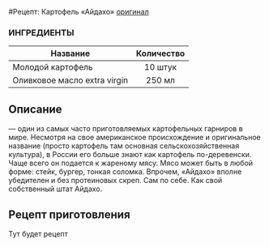 #Рецепт: Картофель «Айдахо»
[оригинал](https://eda.ru/recepty/osnovnye-blyuda/kartofel-ajdaho-30625)

### ИНГРЕДИЕНТЫ
| Название        	| Количество  |
| -------------   	            |:-----------------:|
|Молодой картофель	| 10 штук|
|Оливковое масло extra virgin | 250 мл |


## Описание
— один из самых часто приготовляемых картофельных гарниров в мире. Несмотря на свое американское происхождение и оригинальное название (просто картофель там основная сельскохозяйственная культура), в России его больше знают как картофель по-деревенски. Чаще всего он подается к жареному мясу. Мясо может быть в любой форме: стейк, бургер, тонкая соломка. Впрочем, «Айдахо» вполне убедителен и без протеиновых скреп. Сам по себе. Как свой собственный штат Айдахо.

## Рецепт приготовления
Тут будет рецепт
